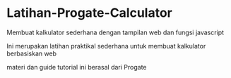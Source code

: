 # Latihan-Progate-Calculator
Membuat kalkulator sederhana dengan tampilan web dan fungsi javascript

Ini merupakan latihan praktikal sederhana untuk membuat kalkulator berbasiskan web

materi dan guide tutorial ini berasal dari Progate 
